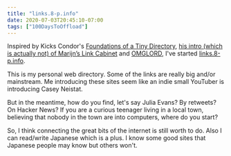 ```yaml
---
title: "links.8-p.info"
date: 2020-07-03T20:45:10-07:00
tags: ["100DaysToOffload"]
---
```


Inspired by Kicks Condor's [Foundations of a Tiny Directory](https://www.kickscondor.com/foundations-of-a-tiny-directory), [his intro (which is actually not) of Marijn’s Link Cabinet](https://www.kickscondor.com/marijn%27s-link-cabinet) and [OMGLORD](https://omglord.com/), I've started [links.8-p.info](https://links.8-p.info/).

This is my personal web directory. Some of the links are really big and/or mainstream. Me introducing these sites seem like an indie small YouTuber is introducing Casey Neistat.

But in the meantime, how do you find, let's say Julia Evans? By retweets? On Hacker News? If you are a curious teenager living in a local town, believing that nobody in the town are into computers, where do you start?

So, I think connecting the great bits of the internet is still worth to do. Also I can read/write Japanese which is a plus. I know some good sites that Japanese people may know but others won't.

